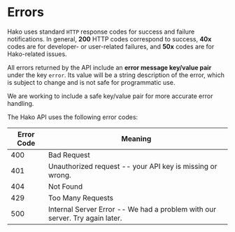 # Errors
Hako uses standard `HTTP` response codes for success and failure notifications. In general, **200** HTTP codes correspond to success, **40x** codes are for developer- or user-related failures, and **50x** codes are for Hako-related issues.

All errors returned by the API include an **error message key/value pair** under the key `error`. Its value will be a string description of the error, which is subject to change and is not safe for programmatic use.

We are working to include a safe key/value pair for more accurate error handling.

The Hako API uses the following error codes:


Error Code | Meaning
---------- | -------
400 | Bad Request
401 | Unauthorized request -- your API key is missing or wrong.
404 | Not Found
429 | Too Many Requests
500 | Internal Server Error -- We had a problem with our server. Try again later.
